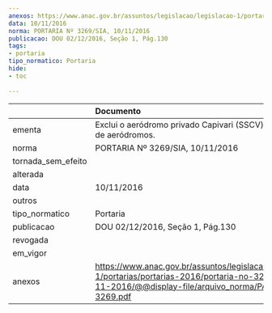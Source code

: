 ```yaml
---
anexos: https://www.anac.gov.br/assuntos/legislacao/legislacao-1/portarias/portarias-2016/portaria-no-3269-sia-10-11-2016/@@display-file/arquivo_norma/PA2016-3269.pdf
data: 10/11/2016
norma: PORTARIA Nº 3269/SIA, 10/11/2016
publicacao: DOU 02/12/2016, Seção 1, Pág.130
tags:
- portaria
tipo_normatico: Portaria
hide: 
- toc 
 
---
```


|                    | Documento                                                                                                                                                      |
|:-------------------|:---------------------------------------------------------------------------------------------------------------------------------------------------------------|
| ementa             | Exclui o aeródromo privado Capivari (SSCV) do cadastro de aeródromos.                                                                                          |
| norma              | PORTARIA Nº 3269/SIA, 10/11/2016                                                                                                                               |
| tornada_sem_efeito |                                                                                                                                                                |
| alterada           |                                                                                                                                                                |
| data               | 10/11/2016                                                                                                                                                     |
| outros             |                                                                                                                                                                |
| tipo_normatico     | Portaria                                                                                                                                                       |
| publicacao         | DOU 02/12/2016, Seção 1, Pág.130                                                                                                                               |
| revogada           |                                                                                                                                                                |
| em_vigor           |                                                                                                                                                                |
| anexos             | https://www.anac.gov.br/assuntos/legislacao/legislacao-1/portarias/portarias-2016/portaria-no-3269-sia-10-11-2016/@@display-file/arquivo_norma/PA2016-3269.pdf |